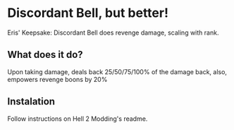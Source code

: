 # Discordant Bell, but better!

Eris' Keepsake: Discordant Bell does revenge damage, scaling with rank.

## What does it do?

Upon taking damage, deals back 25/50/75/100% of the damage back, also, empowers revenge boons by 20%

## Instalation

Follow instructions on Hell 2 Modding's readme.